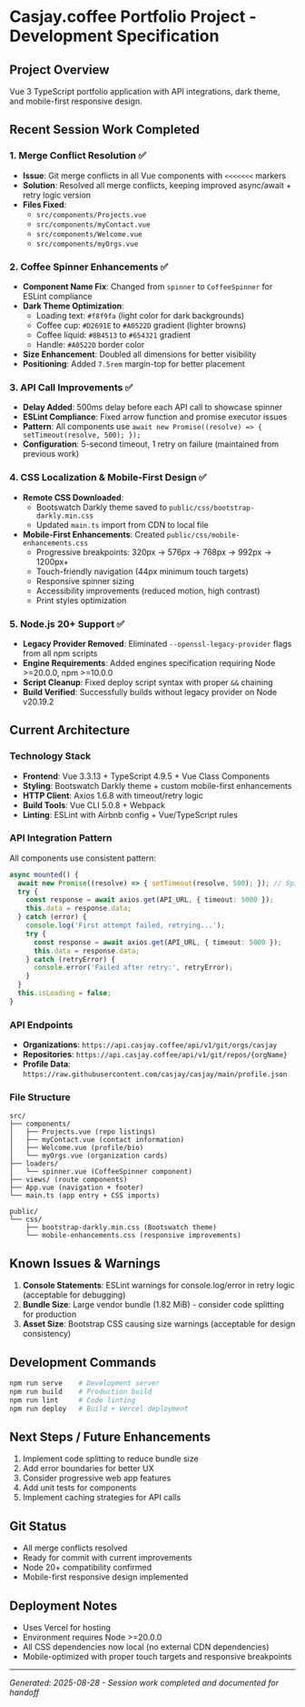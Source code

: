 # Casjay.coffee Portfolio Project - Development Specification

## Project Overview
Vue 3 TypeScript portfolio application with API integrations, dark theme, and mobile-first responsive design.

## Recent Session Work Completed

### 1. Merge Conflict Resolution ✅
- **Issue**: Git merge conflicts in all Vue components with `<<<<<<<` markers
- **Solution**: Resolved all merge conflicts, keeping improved async/await + retry logic version
- **Files Fixed**: 
  - `src/components/Projects.vue`
  - `src/components/myContact.vue` 
  - `src/components/Welcome.vue`
  - `src/components/myOrgs.vue`

### 2. Coffee Spinner Enhancements ✅
- **Component Name Fix**: Changed from `spinner` to `CoffeeSpinner` for ESLint compliance
- **Dark Theme Optimization**: 
  - Loading text: `#f8f9fa` (light color for dark backgrounds)
  - Coffee cup: `#D2691E` to `#A0522D` gradient (lighter browns)
  - Coffee liquid: `#8B4513` to `#654321` gradient
  - Handle: `#A0522D` border color
- **Size Enhancement**: Doubled all dimensions for better visibility
- **Positioning**: Added `7.5rem` margin-top for better placement

### 3. API Call Improvements ✅
- **Delay Added**: 500ms delay before each API call to showcase spinner
- **ESLint Compliance**: Fixed arrow function and promise executor issues
- **Pattern**: All components use `await new Promise((resolve) => { setTimeout(resolve, 500); });`
- **Configuration**: 5-second timeout, 1 retry on failure (maintained from previous work)

### 4. CSS Localization & Mobile-First Design ✅
- **Remote CSS Downloaded**: 
  - Bootswatch Darkly theme saved to `public/css/bootstrap-darkly.min.css`
  - Updated `main.ts` import from CDN to local file
- **Mobile-First Enhancements**: Created `public/css/mobile-enhancements.css`
  - Progressive breakpoints: 320px → 576px → 768px → 992px → 1200px+
  - Touch-friendly navigation (44px minimum touch targets)
  - Responsive spinner sizing
  - Accessibility improvements (reduced motion, high contrast)
  - Print styles optimization

### 5. Node.js 20+ Support ✅
- **Legacy Provider Removed**: Eliminated `--openssl-legacy-provider` flags from all npm scripts
- **Engine Requirements**: Added engines specification requiring Node >=20.0.0, npm >=10.0.0
- **Script Cleanup**: Fixed deploy script syntax with proper `&&` chaining
- **Build Verified**: Successfully builds without legacy provider on Node v20.19.2

## Current Architecture

### Technology Stack
- **Frontend**: Vue 3.3.13 + TypeScript 4.9.5 + Vue Class Components
- **Styling**: Bootswatch Darkly theme + custom mobile-first enhancements
- **HTTP Client**: Axios 1.6.8 with timeout/retry logic
- **Build Tools**: Vue CLI 5.0.8 + Webpack
- **Linting**: ESLint with Airbnb config + Vue/TypeScript rules

### API Integration Pattern
All components use consistent pattern:
```typescript
async mounted() {
  await new Promise((resolve) => { setTimeout(resolve, 500); }); // Spinner showcase
  try {
    const response = await axios.get(API_URL, { timeout: 5000 });
    this.data = response.data;
  } catch (error) {
    console.log('First attempt failed, retrying...');
    try {
      const response = await axios.get(API_URL, { timeout: 5000 });
      this.data = response.data;
    } catch (retryError) {
      console.error('Failed after retry:', retryError);
    }
  }
  this.isLoading = false;
}
```

### API Endpoints
- **Organizations**: `https://api.casjay.coffee/api/v1/git/orgs/casjay`
- **Repositories**: `https://api.casjay.coffee/api/v1/git/repos/{orgName}`
- **Profile Data**: `https://raw.githubusercontent.com/casjay/casjay/main/profile.json`

### File Structure
```
src/
├── components/
│   ├── Projects.vue (repo listings)
│   ├── myContact.vue (contact information)
│   ├── Welcome.vue (profile/bio)
│   └── myOrgs.vue (organization cards)
├── loaders/
│   └── spinner.vue (CoffeeSpinner component)
├── views/ (route components)
├── App.vue (navigation + footer)
└── main.ts (app entry + CSS imports)

public/
└── css/
    ├── bootstrap-darkly.min.css (Bootswatch theme)
    └── mobile-enhancements.css (responsive improvements)
```

## Known Issues & Warnings
1. **Console Statements**: ESLint warnings for console.log/error in retry logic (acceptable for debugging)
2. **Bundle Size**: Large vendor bundle (1.82 MiB) - consider code splitting for production
3. **Asset Size**: Bootstrap CSS causing size warnings (acceptable for design consistency)

## Development Commands
```bash
npm run serve    # Development server
npm run build    # Production build
npm run lint     # Code linting
npm run deploy   # Build + Vercel deployment
```

## Next Steps / Future Enhancements
1. Implement code splitting to reduce bundle size
2. Add error boundaries for better UX
3. Consider progressive web app features
4. Add unit tests for components
5. Implement caching strategies for API calls

## Git Status
- All merge conflicts resolved
- Ready for commit with current improvements
- Node 20+ compatibility confirmed
- Mobile-first responsive design implemented

## Deployment Notes
- Uses Vercel for hosting
- Environment requires Node >=20.0.0
- All CSS dependencies now local (no external CDN dependencies)
- Mobile-optimized with proper touch targets and responsive breakpoints

---
*Generated: 2025-08-28 - Session work completed and documented for handoff*
